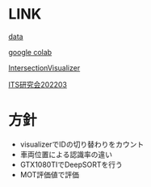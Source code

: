 # LINK

[data](https://drive.google.com/drive/folders/1wEpc4nXIoyCnuZHOevQArHAQ3cOFSP47)

[google colab](https://colab.research.google.com/drive/1YCk3ftas7sNAqLaXaEvbu9y4BQuHJ58L?usp=sharing)

[IntersectionVisualizer](https://github.com/OguchiLab/IntersectionVisualizer.git)

[ITS研究会202203](https://www.overleaf.com/read/twfnfmvcffsw)

# 方針
- visualizerでIDの切り替わりをカウント
- 車両位置による認識率の違い
- GTX1080TIでDeepSORTを行う
- MOT評価値で評価

